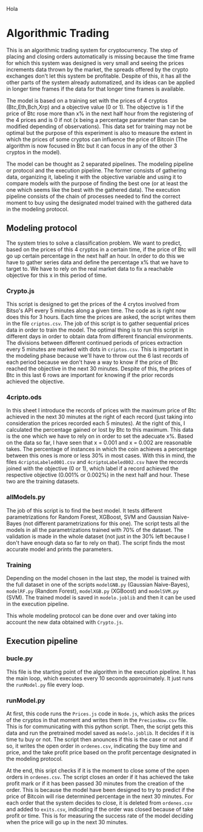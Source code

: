 Hola

# Algorithmic Trading

This is an algorithmic trading system for cryptocurrency. The step of placing and closing orders automatically is missing because the time frame for which this system was designed is very small and seeing the prices increments data thrown by the market, the spreads offered by the crypto exchanges don't let this system be profitable. Despite of this, it has all the other parts of the system already automatized, and its ideas can be applied in longer time frames if the data for that longer time frames is available. 

The model is based on a training set with the prices of 4 cryptos (Btc,Eth,Bch,Xrp) and a objective value (0 or 1). The objective is 1 if the price of Btc rose more than x% in
the next half hour from the registering of the 4 prices and is 0 if not (x being a percentage parameter than can be modified depending of observations). This data set for training may not be optimal but the purpose of this experiment is also to measure the extent in which the prices of some cryptos can influence the price of Bitcoin (The algorithm is now focused in Btc but it can focus in any of the other 3 cryptos in the model).

The model can be thought as 2 separated pipelines. The modeling pipeline or protocol and the execution pipeline. The former consists of gathering data, organizing it, labeling it with the objective variable and using it to compare models with the purpose of finding the best one (or at least the one which seems like the best with the gathered data). The execution pipeline consists of the chain of processes needed to find the correct moment to buy using the designated model trained with the gathered data in the modeling protocol. 

## Modeling protocol

The system tries to solve a classification problem. We want to predict, based on the prices of this 4 cryptos in a certain time, if the price of Btc will go up certain percentage in the next half an hour. In order to do this we have to gather series data and define the percentage x% that we have to target to. We have to rely on the real market data to fix a reachable objective for this x in this period of time.

### Crypto.js

This script is designed to get the prices of the 4 crytos involved from Bitso's API every 5 minutes along a given time. The code as is right now does this for 3 hours. Each time the prices are asked, the script writes them in the file `criptos.csv`. The job of this script is to gather sequential prices data in order to train the model. The optimal thing is to run this script in different days in order to obtain data from different financial environments. The divisions between different continued periods of prices extraction every 5 minutes are marked with dots in `criptos.csv`. This is important in the modeling phase because we'll have to throw out the 6 last records of each period because we don't have a way to know if the price of Btc reached the objective in the next 30 minutes. Despite of this, the prices of Btc in this last 6 rows are important for knowing if the prior records achieved the objective.

### 4cripto.ods

In this sheet I introduce the records of prices with the maximum price of Btc achieved in the next 30 minutes at the right of each record (just taking into consideration the prices recorded each 5 minutes). At the right of this, I calculated the percentage gained or lost by Btc to this maximum. This data is the one which we have to rely on in order to set the adecuate x%. Based on the data so far, I have seen that x = 0.001 and x = 0.002 are reasonable takes. The percentage of instances in which the coin achieves a percentage between this ones is more or less 30% in most cases. With this in mind, the files `4criptoLabeled001.csv` and `4criptoLabeled002.csv` have the records joined with the objective (0 or 1), which label if a record achieved the respective objective (0.001% or 0.002%) in the next half and hour. These two are the training datasets.

### allModels.py

The job of this script is to find the best model. It tests different parametrizations for Random Forest, XGBoost, SVM and Gaussian Naive-Bayes (not different parametrizations for this one). The script tests all the models in all the parametrizations trained with 70% of the dataset. The validation is made in the whole dataset (not just in the 30% left because I don't have enough data so far to rely on that). The script finds the most accurate model and prints the parameters.

### Training

Depending on the model chosen in the last step, the model is trained with the full dataset in one of the scripts `modelGNB.py` (Gaussian Naive-Bayes), `modelRF.py` (Random Forest), `modelXGB.py` (XGBoost) and `modelSVM.py` (SVM). The trained model is saved in `modelo.joblib` and then it can be used in the execution pipeline.

This whole modeling protocol can be done over and over taking into account the new data obtained with `Crypto.js`.


## Execution pipeline

### bucle.py

This file is the starting point of the algorithm in the execution pipeline. It has the main loop, which executes every 10 seconds approximately. It just runs the `runModel.py` file every loop.

### runModel.py

At first, this code runs the `Prices.js` code in `Node.js`, which asks the prices of the cryptos in that moment and writes them in the `PreciosNow.csv` file. This is for communicating with this python script. Then, the script gets this data and run the pretrained model saved as `modelo.joblib`. It decides if it is time tu buy or not. The script then anounces if this is the case or not and if so, it writes the open order in `ordenes.csv`, indicating the buy time and price, and the take profit price based on the profit percentage designated in the modeling protocol. 

At the end, this sript checks if it is the moment to close some of the open orders in `ordenes.csv`. The script closes an order if it has achieved the take profit mark or if it has been passed 30 minutes from the creation of the order. This is because the model have been designed to try to predict if the price of Bitcoin will rise determined percentage in the next 30 minutes. For each order that the system decides to close, it is deleted from `ordenes.csv` and added to `exits.csv`, indicating if the order was closed because of take profit or time. This is for measuring the success rate of the model deciding when the price will go up in the next 30 minutes.







